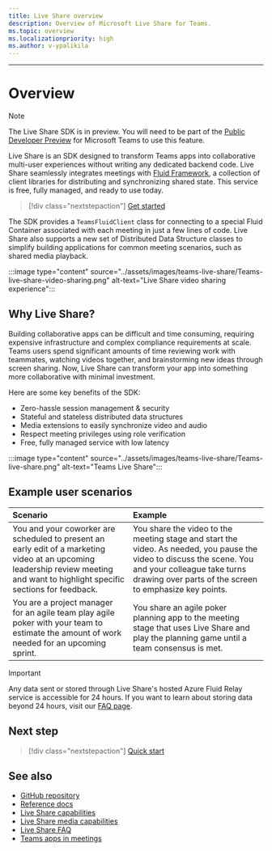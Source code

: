 ```yaml
---
title: Live Share overview
description: Overview of Microsoft Live Share for Teams.
ms.topic: overview
ms.localizationpriority: high
ms.author: v-ypalikila
---
```


---

# Overview

> [!Note]
> The Live Share SDK is in preview. You will need to be part of the [Public Developer Preview](../resources/dev-preview/developer-preview-intro.md) for Microsoft Teams to use this feature.

Live Share is an SDK designed to transform Teams apps into collaborative multi-user experiences without writing any dedicated backend code. Live Share seamlessly integrates meetings with [Fluid Framework](https://fluidframework.com/), a collection of client libraries for distributing and synchronizing shared state. This service is free, fully managed, and ready to use today.

> [!div class="nextstepaction"]
> [Get started](teams-live-share-quick-start.md)

The SDK provides a `TeamsFluidClient` class for connecting to a special Fluid Container associated with each meeting in just a few lines of code. Live Share also supports a new set of Distributed Data Structure classes to simplify building applications for common meeting scenarios, such as shared media playback.

:::image type="content" source="../assets/images/teams-live-share/Teams-live-share-video-sharing.png" alt-text="Live Share video sharing experience":::

## Why Live Share?

Building collaborative apps can be difficult and time consuming, requiring expensive infrastructure and complex compliance requirements at scale. Teams users spend significant amounts of time reviewing work with teammates, watching videos together, and brainstorming new ideas through screen sharing. Now, Live Share can transform your app into something more collaborative with minimal investment.

Here are some key benefits of the SDK:

- Zero-hassle session management & security
- Stateful and stateless distributed data structures
- Media extensions to easily synchronize video and audio
- Respect meeting privileges using role verification
- Free, fully managed service with low latency

:::image type="content" source="../assets/images/teams-live-share/Teams-live-share.png" alt-text="Teams Live Share":::

## Example user scenarios

| Scenario                                                                                                                                                                         | Example                                                                                                                                                                                                        |
| :------------------------------------------------------------------------------------------------------------------------------------------------------------------------------- | :------------------------------------------------------------------------------------------------------------------------------------------------------------------------------------------------------------- |
| You and your coworker are scheduled to present an early edit of a marketing video at an upcoming leadership review meeting and want to highlight specific sections for feedback. | You share the video to the meeting stage and start the video. As needed, you pause the video to discuss the scene. You and your colleague take turns drawing over parts of the screen to emphasize key points. |
| You are a project manager for an agile team play agile poker with your team to estimate the amount of work needed for an upcoming sprint.                                        | You share an agile poker planning app to the meeting stage that uses Live Share and play the planning game until a team consensus is met.                                                                      |

> [!IMPORTANT]
> Any data sent or stored through Live Share's hosted Azure Fluid Relay service is accessible for 24 hours. If you want to learn about storing data beyond 24 hours, visit our [FAQ page](teams-live-share-faq.md).

## Next step

> [!div class="nextstepaction"]
> [Quick start](teams-live-share-quick-start.md)

## See also

- [GitHub repository](https://github.com/microsoft/live-share-sdk)
- [Reference docs](https://aka.ms/livesharedocs)
- [Live Share capabilities](teams-live-share-capabilities.md)
- [Live Share media capabilities](teams-live-share-media-capabilities.md)
- [Live Share FAQ](teams-live-share-faq.md)
- [Teams apps in meetings](teams-apps-in-meetings.md)
